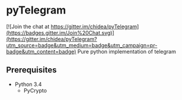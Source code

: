 pyTelegram
==========

[![Join the chat at https://gitter.im/chidea/pyTelegram](https://badges.gitter.im/Join%20Chat.svg)](https://gitter.im/chidea/pyTelegram?utm_source=badge&utm_medium=badge&utm_campaign=pr-badge&utm_content=badge)
Pure python implementation of telegram

## Prerequisites
* Python 3.4
  * PyCrypto
